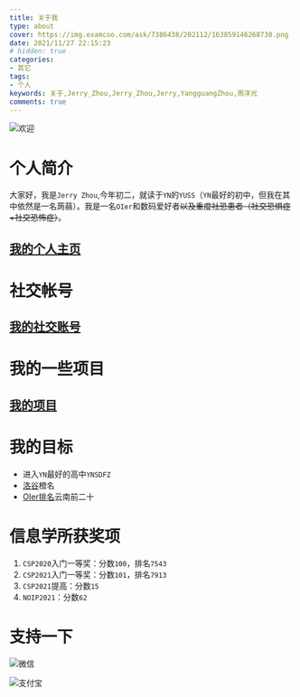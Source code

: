 ```yaml
---
title: 关于我
type: about 
cover: https://img.examcoo.com/ask/7386438/202112/163859146268730.png
date: 2021/11/27 22:15:23
# hidden: true
categories:
- 其它
tags:
- 个人
keywords: 关于,Jerry_Zhou,Jerry_Zhou,Jerry,YangguangZhou,周洋光
comments: true
---
```


![欢迎](https://card.jerryz.com.cn)


# 个人简介

大家好，我是`Jerry Zhou`,今年初二，就读于`YN`的`YUSS`（`YN`最好的初中，但我在其中依然是一名蒟蒻）。我是一名`OIer`和数码爱好者~~以及重度社恐患者（社交恐惧症+社交恐怖症）~~。

## **[我的个人主页](https://jerryz.com.cn)**

# 社交帐号

## **[我的社交账号](https://jerryz.com.cn/account)**

# 我的一些项目

## **[我的项目](https://jerryz.com.cn/program)**


# 我的目标

- 进入`YN`最好的高中`YNSDFZ`
- [洛谷](https://www.luogu.com.cn/)橙名
- [OIer排名](https://bytew.net/OIer/)云南前二十

# 信息学所获奖项

1. `CSP2020`入门一等奖：分数`100`，排名`7543`
2. `CSP2021`入门一等奖：分数`101`，排名`7913`
3. `CSP2021`提高：分数`15`
4. `NOIP2021`：分数`62`

# 支持一下

![微信](https://img.examcoo.com/ask/7386438/202111/163807292857330.png)

![支付宝](https://img.examcoo.com/ask/7386438/202111/163807296626040.jpg)